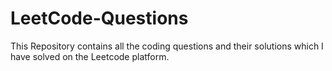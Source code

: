 # LeetCode-Questions

This Repository contains all the coding questions and their solutions which I have solved on the Leetcode platform.
